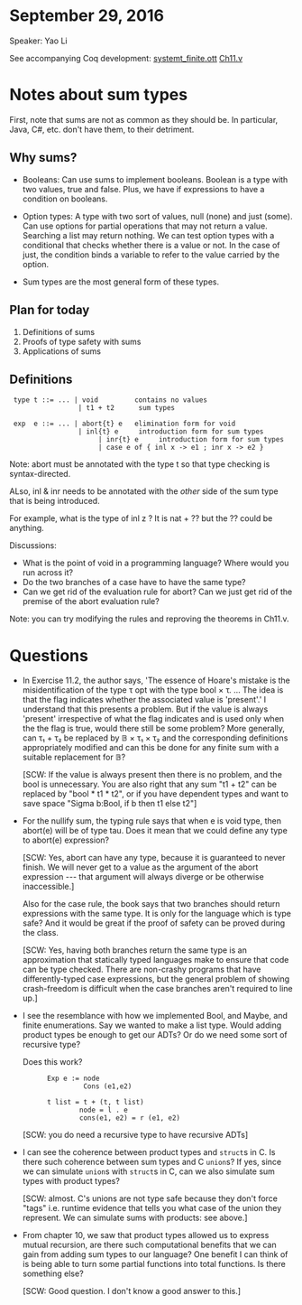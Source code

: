 # September 29, 2016

Speaker: Yao Li

See accompanying Coq development:
[systemt_finite.ott](../code/systemt_finite.ott)
[Ch11.v](../code/Ch11.v)

# Notes about sum types

First, note that sums are not as common as they should be. In particular,
Java, C#, etc. don't have them, to their detriment.

## Why sums?

- Booleans: Can use sums to implement booleans. Boolean is a type with two
values, true and false.  Plus, we have if expressions to have a condition on
booleans.

- Option types: A type with two sort of values, null (none) and just (some).
Can use options for partial operations that may not return a value. Searching
a list may return nothing.  We can test option types with a conditional that
checks whether there is a value or not. In the case of just, the condition
binds a variable to refer to the value carried by the option.

- Sum types are the most general form of these types.

## Plan for today

1. Definitions of sums
2. Proofs of type safety with sums
3. Applications of sums


## Definitions

     type t ::= ... | void         contains no values
	                 | t1 + t2      sum types

     exp  e ::= ... | abort{t} e   elimination form for void
	                 | inl{t} e     introduction form for sum types
						  | inr{t} e     introduction form for sum types
						  | case e of { inl x -> e1 ; inr x -> e2 }
	  
Note: abort must be annotated with the type t so that type checking is
syntax-directed.

ALso, inl & inr needs to be annotated with the *other* side of the sum type
that is being introduced.

For example, what is the type of inl z ?  It is nat + ?? but the ?? could be
anything.

Discussions:

- What is the point of void in a programming language? Where would you run
  across it?
- Do the two branches of a case have to have the same type?
- Can we get rid of the evaluation rule for abort? Can we just get rid of the
  premise of the abort evaluation rule?

Note: you can try modifying the rules and reproving the theorems in Ch11.v.

# Questions

- In Exercise 11.2, the author says, 'The essence of Hoare's mistake is the
  misidentification of the type τ opt with the type bool × τ. ... The idea is
  that the flag indicates whether the associated value is 'present'.' I
  understand that this presents a problem. But if the value is always 'present'
  irrespective of what the flag indicates and is used only when the the flag is
  true, would there still be some problem? More generally, can τ₁ + τ₂ be
  replaced by 𝔹 × τ₁ × τ₂ and the corresponding definitions appropriately
  modified and can this be done for any finite sum with a suitable replacement
  for 𝔹?

  [SCW: If the value is always present then there is no problem, and the bool
  is unnecessary.  You are also right that any sum "t1 + t2" can be replaced by
  "bool * t1 * t2", or if you have dependent types and want to save space
  "Sigma b:Bool, if b then t1 else t2"]

- For the nullify sum, the typing rule says that when e is void type, then
  abort(e) will be of type tau. Does it mean that we could define any type to
  abort(e) expression?

  [SCW: Yes, abort can have any type, because it is guaranteed to never
  finish. We will never get to a value as the argument of the abort expression
  --- that argument will always diverge or be otherwise inaccessible.]
  

  Also for the case rule, the book says that two branches should return
  expressions with the same type. It is only for the language which is type
  safe? And it would be great if the proof of safety can be proved during the
  class.

  [SCW: Yes, having both branches return the same type is an approximation
  that statically typed languages make to ensure that code can be type
  checked.  There are non-crashy programs that have differently-typed case
  expressions, but the general problem of showing crash-freedom is difficult
  when the case branches aren't required to line up.]

- I see the resemblance with how we implemented Bool, and Maybe, and finite
  enumerations. Say we wanted to make a list type. Would adding product types be
  enough to get our ADTs? Or do we need some sort of recursive type?

  Does this work?
  
            Exp e := node
                     Cons (e1,e2)

            t list = t + (t, t list)
                    node = l . e
                    cons(e1, e2) = r (e1, e2)

  [SCW: you do need a recursive type to have recursive ADTs]

- I can see the coherence between product types and `struct`s in C. Is there
  such coherence between sum types and C `union`s?  If yes, since we can
  simulate `union`s with `struct`s in C, can we also simulate sum types with
  product types?

  [SCW: almost. C's unions are not type safe because they don't force "tags"
  i.e. runtime evidence that tells you what case of the union they represent.
  We can simulate sums with products: see above.]

- From chapter 10, we saw that product types allowed us to express mutual
  recursion, are there such computational benefits that we can gain from
  adding sum types to our language?
  One benefit I can think of is being able to turn some partial functions into
  total functions. Is there something else?

  [SCW: Good question. I don't know a good answer to this.]
